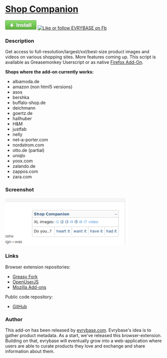# [Shop Companion](https://github.com/ShopCompanion/shop-companion)

[![Install](https://raw.githubusercontent.com/ShopCompanion/shop-companion/master/github-install-button.jpg)](https://greasyfork.org/scripts/1678-shop-companion/code/Shop%20Companion.user.js)
[![Like or follow EVRYBASE on Fb](http://www.evrybase.com/res/button-facebook-like.png)](https://www.facebook.com/pages/Evrybase/1438532373085184)

### Description

Get access to full-resolution/largest/xxl/best-size product images and videos on various shopping sites. More features coming up.
This script is available as Greasemonkey Userscript or as native [Firefox Add-On](https://addons.mozilla.org/en-US/firefox/addon/shop-companion/).

__Shops where the add-on currently works:__
* albamoda.de
* amazon (non html5 versions)
* asos
* bershka
* buffalo-shop.de
* deichmann
* goertz.de
* hallhuber
* H&M
* justfab
* nelly
* net-a-porter.com
* nordstrom.com
* otto.de (partial)
* uniqlo
* yoox.com
* zalando.de
* zappos.com
* zara.com

### Screenshot

![Shop Companion screenshot](https://raw.githubusercontent.com/ShopCompanion/shop-companion/master/screenshot.png)

### Links

Browser extension repositories:

* [Greasy Fork](https://greasyfork.org/scripts/1678-shop-companion)
* [OpenUserJS](https://openuserjs.org/scripts/ShopCompanion/Shop_Companion)
* [Mozilla Add-ons](https://addons.mozilla.org/en-US/firefox/addon/shop-companion/)

Public code repository:

* [GitHub](https://github.com/ShopCompanion/shop-companion)

### Author

This add-on has been released by [evrybase.com](http://www.evrybase.com/). Evrybase's idea is to gather product metadata. As a start, we've released this browser-extension. Building on that, evrybase will eventually grow into a web-application where users are able to curate products they love and exchange and share information about them.
